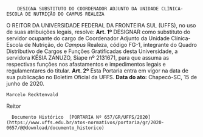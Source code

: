         DESIGNA SUBSTITUTO DO COORDENADOR ADJUNTO DA UNIDADE CLÍNICA-ESCOLA DE NUTRIÇÃO DO CAMPUS REALEZA  

 O REITOR DA UNIVERSIDADE FEDERAL DA FRONTEIRA SUL (UFFS), no uso de suas atribuições legais, resolve:   **Art. 1º**  DESIGNAR como substituto do servidor ocupante do cargo de Coordenador Adjunto da Unidade Clínica-Escola de Nutrição, do *Campus*  Realeza, código FG-1, integrante do Quadro Distributivo de Cargos e Funções Gratificadas desta Universidade, a servidora KÉSIA ZANUZO, Siape nº 2131671, para que assuma as respectivas funções nos afastamentos e impedimentos legais e regulamentares do titular.   **Art. 2º**  Esta Portaria entra em vigor na data de sua publicação no Boletim Oficial da UFFS.        **Data do ato:** Chapecó-SC, 15 de junho de 2020.   
 

    Marcelo Recktenvald   
 Reitor 

      Documento Histórico  [PORTARIA Nº 657/GR/UFFS/2020](https://www.uffs.edu.br/atos-normativos/portaria/gr/2020-0657/@@download/documento_historico)     
      
